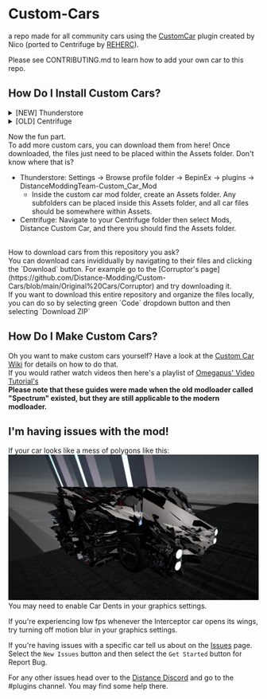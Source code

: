 # Custom-Cars

a repo made for all community cars using the [CustomCar](https://github.com/Distance-Modding/Mod.CustomCar) plugin created by Nico (ported to Centrifuge by [REHERC](https://github.com/REHERC)).

Please see CONTRIBUTING.md to learn how to add your own car to this repo.

## How Do I Install Custom Cars?
<details><summary>[NEW] Thunderstore</summary>

Use Thunderstore app or r2modman to install the custom car mod: https://thunderstore.io/c/distance/

A video guide can be found [here](https://www.youtube.com/watch?v=3mH3Zw7xzgA).

**One important detail to note:**

Make sure when first adding mods to Distance via Thunderstore that you go into the BepinEx config and change the `Preloader.Entrypoint` to `UnityEngine.dll` instead of the default `UnityEngine.CoreModule.dll` or no mods will be loaded at all.
</details>

<details><summary>[OLD] Centrifuge</summary>

First, you'll need the Centrifuge modloader for Distance.
You can learn how to do that here:

- [(Text Tutorial)](https://github.com/Centrifuge-Modding-Framework/Centrifuge/wiki/How-to-Install)
- [(Video Tutorial)](https://www.youtube.com/watch?v=1svWX6mioKI)

Once you have Centrifuge installed you'll need to go [here](https://github.com/Distance-Modding/Mod.CustomCar/releases) and follow these steps:
1. Download the Distance.Custom.Car.zip file.
   * If you're using Centrifuge, you'll want to download the `Workflow-Automated Deployment [#3]` version from Sep 5, 2021, not the `BepInEx Build` version.
3. Extract the zip file into the same directory Centrifuge is installed in. (Centrifuge should be installed in your Distance_Data folder)
4. If asked to replace any files, replace them.
5. Congrats you have the mod installed! Open the game and check your garage to make sure you did everything right.

[There is a video tutorial for installing mods that uses the same steps in case you are still confused](https://www.youtube.com/watch?v=_dTqOPQ-RUQ)
</details>

Now the fun part. <br>
To add more custom cars, you can download them from here! Once downloaded, the files just need to be placed within the Assets folder. Don't know where that is? <br>

- Thunderstore: Settings -> Browse profile folder -> BepinEx -> plugins -> DistanceModdingTeam-Custom_Car_Mod
   - Inside the custom car mod folder, create an Assets folder. Any subfolders can be placed inside this Assets folder, and all car files should be somewhere within Assets.
- Centrifuge: Navigate to your Centrifuge folder then select Mods, Distance Custom Car, and there you should find the Assets folder.

<br>
How to download cars from this repository you ask? <br>
You can download cars invididually by navigating to their files and clicking the `Download` button. For example go to the [Corruptor's page](https://github.com/Distance-Modding/Custom-Cars/blob/main/Original%20Cars/Corruptor) and try downloading it. <br>
If you want to download this entire repository and organize the files locally, you can do so by selecting green `Code` dropdown button and then selecting `Download ZIP`

## How Do I Make Custom Cars?

Oh you want to make custom cars yourself? Have a look at the [Custom Car Wiki](https://github.com/larnin/CustomCar/wiki) for details on how to do that. <br>
If you would rather watch videos then here's a playlist of [Omegapus' Video Tutorial's](https://www.youtube.com/playlist?list=PLR498UPJ2bQYgqMnu66QPmULsltp3KvnC) <br>
**Please note that these guides were made when the old modloader called "Spectrum" existed, but they are still applicable to the modern modloader.**

## I'm having issues with the mod!
If your car looks like a mess of polygons like this: ![Good lord what is happening in there!?](/.github/assets/img/customcardents.png) You may need to enable Car Dents in your graphics settings.

If you're experiencing low fps whenever the Interceptor car opens its wings, try turning off motion blur in your graphics settings.

If you're having issues with a specific car tell us about on the [Issues](https://github.com/Distance-Modding/Custom-Cars/issues) page. Select the `New Issues` button and then select the `Get Started` button for Report Bug.

For any other issues head over to the [Distance Discord](https://discord.gg/distance) and go to the #plugins channel. You may find some help there.
